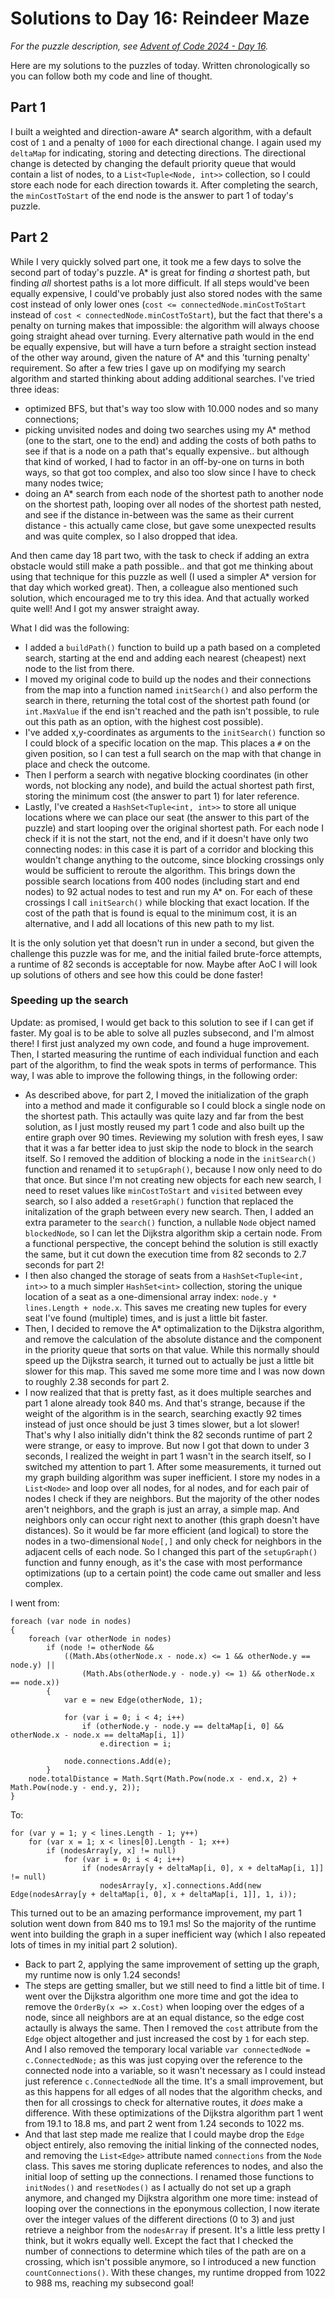 # Solutions to Day 16: Reindeer Maze

*For the puzzle description, see [Advent of Code 2024 - Day 16](https://adventofcode.com/2024/day/16).*

Here are my solutions to the puzzles of today. Written chronologically so you can follow both my code and line of thought.

## Part 1

I built a weighted and direction-aware A* search algorithm, with a default cost of `1` and a penalty of `1000` for each directional change. I again used my `deltaMap` for indicating, storing and detecting directions. The directional change is detected by changing the default priority queue that would contain a list of nodes, to a `List<Tuple<Node, int>>` collection, so I could store each node for each direction towards it. After completing the search, the `minCostToStart` of the end node is the answer to part 1 of today's puzzle.

## Part 2

While I very quickly solved part one, it took me a few days to solve the second part of today's puzzle. A* is great for finding *a* shortest path, but finding *all* shortest paths is a lot more difficult. If all steps would've been equally expensive, I could've probably just also stored nodes with the same cost instead of only lower ones (`cost <= connectedNode.minCostToStart` instead of `cost < connectedNode.minCostToStart`), but the fact that there's a penalty on turning makes that impossible: the algorithm will always choose going straight ahead over turning. Every alternative path would in the end be equally expensive, but will have a turn before a straight section instead of the other way around, given the nature of A* and this 'turning penalty' requirement. So after a few tries I gave up on modifying my search algorithm and started thinking about adding additional searches. I've tried three ideas:
- optimized BFS, but that's way too slow with 10.000 nodes and so many connections;
- picking unvisited nodes and doing two searches using my A* method (one to the start, one to the end) and adding the costs of both paths to see if that is a node on a path that's equally expensive.. but although that kind of worked, I had to factor in an off-by-one on turns in both ways, so that got too complex, and also too slow since I have to check many nodes twice;
- doing an A* search from each node of the shortest path to another node on the shortest path, looping over all nodes of the shortest path nested, and see if the distance in-between was the same as their current distance - this actually came close, but gave some unexpected results and was quite complex, so I also dropped that idea.

And then came day 18 part two, with the task to check if adding an extra obstacle would still make a path possible.. and that got me thinking about using that technique for this puzzle as well (I used a simpler A* version for that day which worked great). Then, a colleague also mentioned such solution, which encouraged me to try this idea. And that actually worked quite well! And I got my answer straight away.

What I did was the following:
- I added a `buildPath()` function to build up a path based on a completed search, starting at the end and adding each nearest (cheapest) next node to the list from there.
- I moved my original code to build up the nodes and their connections from the map into a function named `initSearch()` and also perform the search in there, returning the total cost of the shortest path found (or `int.MaxValue` if the end isn't reached and the path isn't possible, to rule out this path as an option, with the highest cost possible).
- I've added x,y-coordinates as arguments to the `initSearch()` function so I could block of a specific location on the map. This places a `#` on the given position, so I can test a full search on the map with that change in place and check the outcome.
- Then I perform a search with negative blocking coordinates (in other words, not blocking any node), and build the actual shortest path first, storing the minimum cost (the answer to part 1) for later reference.
- Lastly, I've created a `HashSet<Tuple<int, int>>` to store all unique locations where we can place our seat (the answer to this part of the puzzle) and start looping over the original shortest path. For each node I check if it is not the start, not the end, and if it doesn't have only two connecting nodes: in this case it is part of a corridor and blocking this wouldn't change anything to the outcome, since blocking crossings only would be sufficient to reroute the algorithm. This brings down the possible search locations from 400 nodes (including start and end nodes) to 92 actual nodes to test and run my A* on. For each of these crossings I call `initSearch()` while blocking that exact location. If the cost of the path that is found is equal to the minimum cost, it is an alternative, and I add all locations of this new path to my list.

It is the only solution yet that doesn't run in under a second, but given the challenge this puzzle was for me, and the initial failed brute-force attempts, a runtime of 82 seconds is acceptable for now. Maybe after AoC I will look up solutions of others and see how this could be done faster!

### Speeding up the search
Update: as promised, I would get back to this solution to see if I can get if faster. My goal is to be able to solve all puzles subsecond, and I'm almost there! I first just analyzed my own code, and found a huge improvement. Then, I started measuring the runtime of each individual function and each part of the algorithm, to find the weak spots in terms of performance. This way, I was able to improve the following things, in the following order:
- As described above, for part 2, I moved the initialization of the graph into a method and made it configurable so I could block a single node on the shortest path. This actaully was quite lazy and far from the best solution, as I just mostly reused my part 1 code and also built up the entire graph over 90 times. Reviewing my solution with fresh eyes, I saw that it was a far better idea to just skip the node to block in the search itself. So I removed the addition of blocking a node in the `initSearch()` function and renamed it to `setupGraph()`, because I now only need to do that once. But since I'm not creating new objects for each new search, I need to reset values like `minCostToStart` and `visited` between evey search, so I also added a `resetGraph()` function that replaced the initalization of the graph between every new search. Then, I added an extra parameter to the `search()` function, a nullable `Node` object named `blockedNode`, so I can let the Dijkstra algorithm skip a certain node. From a functional perspective, the concept behind the solution is still exactly the same, but it cut down the execution time from 82 seconds to 2.7 seconds for part 2!
- I then also changed the storage of seats from a `HashSet<Tuple<int, int>>` to a much simpler `HashSet<int>` collection, storing the unique location of a seat as a one-dimensional array index: `node.y * lines.Length + node.x`. This saves me creating new tuples for every seat I've found (multiple) times, and is just a little bit faster.
- Then, I decided to remove the A* optimalization to the Dijkstra algorithm, and remove the calculation of the absolute distance and the component in the priority queue that sorts on that value. While this normally should speed up the Dijkstra search, it turned out to actually be just a little bit slower for this map. This saved me some more time and I was now down to roughly 2.38 seconds for part 2.
- I now realized that that is pretty fast, as it does multiple searches and part 1 alone already took 840 ms. And that's strange, because if the weight of the algorithm is in the search, searching exactly 92 times instead of just once should be just 3 times slower, but a lot slower! That's why I also initially didn't think the 82 seconds runtime of part 2 were strange, or easy to improve. But now I got that down to under 3 seconds, I realized the weight in part 1 wasn't in the search itself, so I switched my attention to part 1. After some measurements, it turned out my graph building algorithm was super inefficient. I store my nodes in a `List<Node>` and loop over all nodes, for al nodes, and for each pair of nodes I check if they are neighbors. But the majority of the other nodes aren't neighbors, and the graph is just an array, a simple map. And neighbors only can occur right next to another (this graph doesn't have distances). So it would be far more efficient (and logical) to store the nodes in a two-dimensional `Node[,]` and only check for neighbors in the adjacent cells of each node. So I changed this part of the `setupGraph()` function and funny enough, as it's the case with most performance optimizations (up to a certain point) the code came out smaller and less complex.

I went from:
```
foreach (var node in nodes)
{
    foreach (var otherNode in nodes)
        if (node != otherNode &&
            ((Math.Abs(otherNode.x - node.x) <= 1 && otherNode.y == node.y) ||
                (Math.Abs(otherNode.y - node.y) <= 1) && otherNode.x == node.x))
        {
            var e = new Edge(otherNode, 1);

            for (var i = 0; i < 4; i++)
                if (otherNode.y - node.y == deltaMap[i, 0] && otherNode.x - node.x == deltaMap[i, 1])
                    e.direction = i;

            node.connections.Add(e);
        }
    node.totalDistance = Math.Sqrt(Math.Pow(node.x - end.x, 2) + Math.Pow(node.y - end.y, 2));
}
```
To: 
```
for (var y = 1; y < lines.Length - 1; y++)
    for (var x = 1; x < lines[0].Length - 1; x++)
        if (nodesArray[y, x] != null)
            for (var i = 0; i < 4; i++)
                if (nodesArray[y + deltaMap[i, 0], x + deltaMap[i, 1]] != null)
                    nodesArray[y, x].connections.Add(new Edge(nodesArray[y + deltaMap[i, 0], x + deltaMap[i, 1]], 1, i));
```
This turned out to be an amazing performance improvement, my part 1 solution went down from 840 ms to 19.1 ms! So the majority of the runtime went into building the graph in a super inefficient way (which I also repeated lots of times in my initial part 2 solution).
- Back to part 2, applying the same improvement of setting up the graph, my runtime now is only 1.24 seconds!
- The steps are getting smaller, but we still need to find a little bit of time. I went over the Dijkstra algorithm one more time and got the idea to remove the `OrderBy(x => x.Cost)` when looping over the edges of a node, since all neighbors are at an equal distance, so the edge cost actaully is always the same. Then I removed the `cost` attribute from the `Edge` object altogether and just increased the cost by `1` for each step. And I also removed the temporary local variable `var connectedNode = c.ConnectedNode;` as this was just copying over the reference to the connected node into a variable, so it wasn't necessary as I could instead just reference `c.ConnectedNode` all the time. It's a small improvement, but as this happens for all edges of all nodes that the algorithm checks, and then for all crossings to check for alternative routes, it *does* make a difference. With these optimizations of the Dijkstra algorithm part 1 went from 19.1 to 18.8 ms, and part 2 went from 1.24 seconds to 1022 ms.
- And that last step made me realize that I could maybe drop the `Edge` object entirely, also removing the initial linking of the connected nodes, and removing the `List<Edge>` attribute named `connections` from the `Node` class. This saves me storing duplicate references to nodes, and also the initial loop of setting up the connections. I renamed those functions to `initNodes()` and `resetNodes()` as I actually do not set up a graph anymore, and changed my Dijkstra algorithm one more time: instead of looping over the connections in the eponymous collection, I now iterate over the integer values of the different directions (0 to 3) and just retrieve a neighbor from the `nodesArray` if present. It's a little less pretty I think, but it wokrs equally well. Except the fact that I checked the number of connections to determine which tiles of the path are on a crossing, which isn't possible anymore, so I introduced a new function `countConnections()`. With these changes, my runtime dropped from 1022 to 988 ms, reaching my subsecond goal!